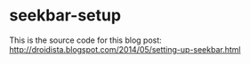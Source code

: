 seekbar-setup
=============

This is the source code for this blog post: http://droidista.blogspot.com/2014/05/setting-up-seekbar.html
